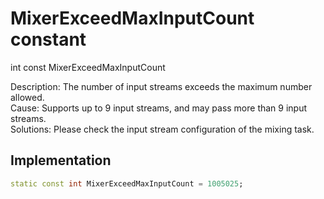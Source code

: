 


# MixerExceedMaxInputCount constant







int const MixerExceedMaxInputCount
  




<p>Description: The number of input streams exceeds the maximum number allowed. <br>Cause: Supports up to 9 input streams, and may pass more than 9 input streams. <br>Solutions: Please check the input stream configuration of the mixing task.</p>



## Implementation

```dart
static const int MixerExceedMaxInputCount = 1005025;
```







